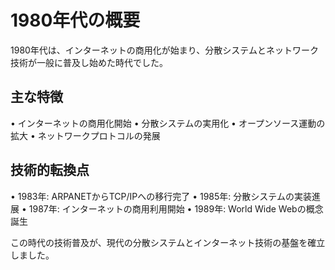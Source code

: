 # 1980年代の概要

1980年代は、インターネットの商用化が始まり、分散システムとネットワーク技術が一般に普及し始めた時代でした。

## 主な特徴

• インターネットの商用化開始
• 分散システムの実用化
• オープンソース運動の拡大
• ネットワークプロトコルの発展

## 技術的転換点

• 1983年: ARPANETからTCP/IPへの移行完了
• 1985年: 分散システムの実装進展
• 1987年: インターネットの商用利用開始
• 1989年: World Wide Webの概念誕生

この時代の技術普及が、現代の分散システムとインターネット技術の基盤を確立しました。 